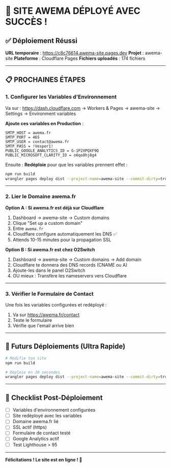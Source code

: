 # 🎉 SITE AWEMA DÉPLOYÉ AVEC SUCCÈS !

## ✅ Déploiement Réussi

**URL temporaire** : https://c8c76614.awema-site.pages.dev
**Projet** : awema-site
**Plateforme** : Cloudflare Pages
**Fichiers uploadés** : 174 fichiers

---

## 📋 PROCHAINES ÉTAPES

### 1. Configurer les Variables d'Environnement

Va sur : https://dash.cloudflare.com → Workers & Pages → awema-site → Settings → Environment variables

**Ajoute ces variables en Production** :

```
SMTP_HOST = awema.fr
SMTP_PORT = 465
SMTP_USER = contact@awema.fr
SMTP_PASS = !Vesper1!
PUBLIC_GOOGLE_ANALYTICS_ID = G-1P2XPQXF9Q
PUBLIC_MICROSOFT_CLARITY_ID = o6qo8hj8g4
```

Ensuite : **Redéploie** pour que les variables prennent effet :
```bash
npm run build
wrangler pages deploy dist --project-name=awema-site --commit-dirty=true
```

---

### 2. Lier le Domaine awema.fr

**Option A : Si awema.fr est déjà sur Cloudflare**
1. Dashboard → awema-site → Custom domains
2. Clique "Set up a custom domain"
3. Entre `awema.fr`
4. Cloudflare configure automatiquement les DNS ✅
5. Attends 10-15 minutes pour la propagation SSL

**Option B : Si awema.fr est chez O2Switch**
1. Dashboard → awema-site → Custom domains → Add domain
2. Cloudflare te donnera des DNS records (CNAME ou A)
3. Ajoute-les dans le panel O2Switch
4. OU mieux : Transfère les nameservers vers Cloudflare

---

### 3. Vérifier le Formulaire de Contact

Une fois les variables configurées et redéployé :
1. Va sur https://awema.fr/contact
2. Teste le formulaire
3. Vérifie que l'email arrive bien

---

## 🚀 Futurs Déploiements (Ultra Rapide)

```bash
# Modifie ton site
npm run build

# Déploie en 30 secondes
wrangler pages deploy dist --project-name=awema-site --commit-dirty=true
```

---

## 🎯 Checklist Post-Déploiement

- [ ] Variables d'environnement configurées
- [ ] Site redéployé avec les variables
- [ ] Domaine awema.fr lié
- [ ] SSL actif (https)
- [ ] Formulaire de contact testé
- [ ] Google Analytics actif
- [ ] Test Lighthouse > 95

---

**Félicitations ! Le site est en ligne ! 🚀**

